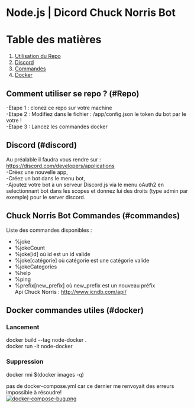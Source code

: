 # Node.js | Dicord Chuck Norris Bot

# Table des matières
1. [Utilisation du Repo](#Repo)
2. [Discord](#discord)
3. [Commandes](#commandes)
4. [Docker](#docker)

## Comment utiliser se repo ? (#Repo)
-Etape 1 : clonez ce repo sur votre machine   
-Etape 2 : Modifiez dans le fichier : /app/config.json le token du bot par le votre !  
-Etape 3 : Lancez les commandes docker  


## Discord (#discord)
Au préalable il faudra vous rendre sur :  
https://discord.com/developers/applications  
-Créez une nouvelle app,  
-Créez un bot dans le menu bot,  
-Ajoutez votre bot à un serveur Discord.js via le menu oAuth2 en selectionnant bot dans les scopes et donnez lui des droits (type admin par exemple) pour le server discord.

## Chuck Norris Bot Commandes (#commandes)
Liste des commandes disponibles :
- %joke
- %jokeCount
- %joke[id] où id est un id valide
- %joke[catégorie] où catégorie est une catégorie valide
- %jokeCategories
- %help
- %ping
- %prefix[new_prefix] où new_prefix est un nouveau préfix   
Api Chuck Norris : http://www.icndb.com/api/

## Docker commandes utiles (#docker)
### Lancement
docker build --tag node-docker .  
docker run -it node-docker
### Suppression
docker rmi $(docker images -q)  


pas de docker-compose.yml car ce dernier me renvoyait des erreurs impossible à résoudre!  
[![docker-compose-bug.png](https://i.postimg.cc/8ckwvXhV/docker-compose-bug.png)](https://postimg.cc/MM4y2DPs)